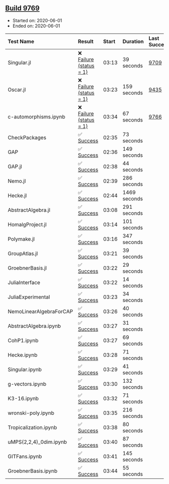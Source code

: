 ## [Build 9769](https://oscarci.mathematik.uni-kl.de/job/oscar/9769/)

* Started on: 2020-06-01
* Ended on: 2020-06-01

| Test Name    | Result | Start | Duration | Last Success | First Failure |
|:-------------|:-------|:------|:---------|:-------------|:--------------|
| Singular.jl | ❌ [Failure (status = 1)](https://oscarci.mathematik.uni-kl.de/job/oscar/9769/artifact/logs/build-9769/Singular.jl.log) | 03:13 | 39 seconds | [9709](https://oscarci.mathematik.uni-kl.de/job/oscar/9709/) | [9710](https://oscarci.mathematik.uni-kl.de/job/oscar/9710/) |
| Oscar.jl | ❌ [Failure (status = 1)](https://oscarci.mathematik.uni-kl.de/job/oscar/9769/artifact/logs/build-9769/Oscar.jl.log) | 03:23 | 159 seconds | [9435](https://oscarci.mathematik.uni-kl.de/job/oscar/9435/) | [9436](https://oscarci.mathematik.uni-kl.de/job/oscar/9436/) |
| c-automorphisms.ipynb | ❌ [Failure (status = 1)](https://oscarci.mathematik.uni-kl.de/job/oscar/9769/artifact/logs/build-9769/c-automorphisms.ipynb.log) | 03:34 | 67 seconds | [9766](https://oscarci.mathematik.uni-kl.de/job/oscar/9766/) | [9767](https://oscarci.mathematik.uni-kl.de/job/oscar/9767/) |
| CheckPackages | ✅ [Success](https://oscarci.mathematik.uni-kl.de/job/oscar/9769/artifact/logs/build-9769/CheckPackages.log) | 02:35 | 73 seconds |  |  |
| GAP | ✅ [Success](https://oscarci.mathematik.uni-kl.de/job/oscar/9769/artifact/logs/build-9769/GAP.log) | 02:36 | 149 seconds |  |  |
| GAP.jl | ✅ [Success](https://oscarci.mathematik.uni-kl.de/job/oscar/9769/artifact/logs/build-9769/GAP.jl.log) | 02:38 | 44 seconds |  |  |
| Nemo.jl | ✅ [Success](https://oscarci.mathematik.uni-kl.de/job/oscar/9769/artifact/logs/build-9769/Nemo.jl.log) | 02:39 | 286 seconds |  |  |
| Hecke.jl | ✅ [Success](https://oscarci.mathematik.uni-kl.de/job/oscar/9769/artifact/logs/build-9769/Hecke.jl.log) | 02:44 | 1469 seconds |  |  |
| AbstractAlgebra.jl | ✅ [Success](https://oscarci.mathematik.uni-kl.de/job/oscar/9769/artifact/logs/build-9769/AbstractAlgebra.jl.log) | 03:08 | 291 seconds |  |  |
| HomalgProject.jl | ✅ [Success](https://oscarci.mathematik.uni-kl.de/job/oscar/9769/artifact/logs/build-9769/HomalgProject.jl.log) | 03:14 | 101 seconds |  |  |
| Polymake.jl | ✅ [Success](https://oscarci.mathematik.uni-kl.de/job/oscar/9769/artifact/logs/build-9769/Polymake.jl.log) | 03:16 | 347 seconds |  |  |
| GroupAtlas.jl | ✅ [Success](https://oscarci.mathematik.uni-kl.de/job/oscar/9769/artifact/logs/build-9769/GroupAtlas.jl.log) | 03:21 | 39 seconds |  |  |
| GroebnerBasis.jl | ✅ [Success](https://oscarci.mathematik.uni-kl.de/job/oscar/9769/artifact/logs/build-9769/GroebnerBasis.jl.log) | 03:22 | 29 seconds |  |  |
| JuliaInterface | ✅ [Success](https://oscarci.mathematik.uni-kl.de/job/oscar/9769/artifact/logs/build-9769/JuliaInterface.log) | 03:22 | 14 seconds |  |  |
| JuliaExperimental | ✅ [Success](https://oscarci.mathematik.uni-kl.de/job/oscar/9769/artifact/logs/build-9769/JuliaExperimental.log) | 03:23 | 34 seconds |  |  |
| NemoLinearAlgebraForCAP | ✅ [Success](https://oscarci.mathematik.uni-kl.de/job/oscar/9769/artifact/logs/build-9769/NemoLinearAlgebraForCAP.log) | 03:26 | 40 seconds |  |  |
| AbstractAlgebra.ipynb | ✅ [Success](https://oscarci.mathematik.uni-kl.de/job/oscar/9769/artifact/logs/build-9769/AbstractAlgebra.ipynb.log) | 03:27 | 31 seconds |  |  |
| CohP1.ipynb | ✅ [Success](https://oscarci.mathematik.uni-kl.de/job/oscar/9769/artifact/logs/build-9769/CohP1.ipynb.log) | 03:27 | 69 seconds |  |  |
| Hecke.ipynb | ✅ [Success](https://oscarci.mathematik.uni-kl.de/job/oscar/9769/artifact/logs/build-9769/Hecke.ipynb.log) | 03:28 | 71 seconds |  |  |
| Singular.ipynb | ✅ [Success](https://oscarci.mathematik.uni-kl.de/job/oscar/9769/artifact/logs/build-9769/Singular.ipynb.log) | 03:29 | 41 seconds |  |  |
| g-vectors.ipynb | ✅ [Success](https://oscarci.mathematik.uni-kl.de/job/oscar/9769/artifact/logs/build-9769/g-vectors.ipynb.log) | 03:30 | 132 seconds |  |  |
| K3-16.ipynb | ✅ [Success](https://oscarci.mathematik.uni-kl.de/job/oscar/9769/artifact/logs/build-9769/K3-16.ipynb.log) | 03:32 | 71 seconds |  |  |
| wronski-poly.ipynb | ✅ [Success](https://oscarci.mathematik.uni-kl.de/job/oscar/9769/artifact/logs/build-9769/wronski-poly.ipynb.log) | 03:35 | 216 seconds |  |  |
| Tropicalization.ipynb | ✅ [Success](https://oscarci.mathematik.uni-kl.de/job/oscar/9769/artifact/logs/build-9769/Tropicalization.ipynb.log) | 03:38 | 80 seconds |  |  |
| uMPS(2,2,4)_0dim.ipynb | ✅ [Success](https://oscarci.mathematik.uni-kl.de/job/oscar/9769/artifact/logs/build-9769/uMPS-2-2-4-_0dim.ipynb.log) | 03:40 | 87 seconds |  |  |
| GITFans.ipynb | ✅ [Success](https://oscarci.mathematik.uni-kl.de/job/oscar/9769/artifact/logs/build-9769/GITFans.ipynb.log) | 03:41 | 145 seconds |  |  |
| GroebnerBasis.ipynb | ✅ [Success](https://oscarci.mathematik.uni-kl.de/job/oscar/9769/artifact/logs/build-9769/GroebnerBasis.ipynb.log) | 03:44 | 55 seconds |  |  |
